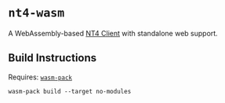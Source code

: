# `nt4-wasm`

A WebAssembly-based [NT4 Client](https://github.com/wpilibsuite/allwpilib/tree/main/ntcore) with standalone web support.

## Build Instructions

Requires: [`wasm-pack`](https://rustwasm.github.io/wasm-pack/installer/)

```
wasm-pack build --target no-modules
```
